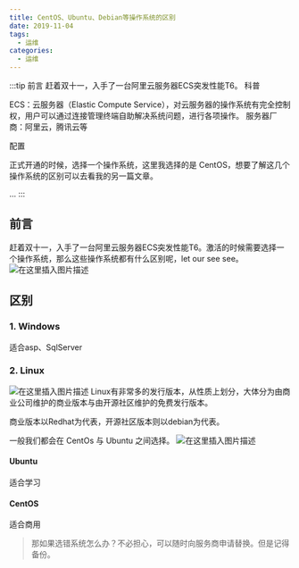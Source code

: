 ```yaml
---
title: CentOS、Ubuntu、Debian等操作系统的区别
date: 2019-11-04
tags:
  - 运维
categories:
  - 运维
---
```


:::tip
前言
赶着双十一，入手了一台阿里云服务器ECS突发性能T6。
科普

ECS：云服务器（Elastic Compute Service），对云服务器的操作系统有完全控制权，用户可以通过连接管理终端自助解决系统问题，进行各项操作。
服务器厂商：阿里云，腾讯云等

配置

正式开通的时候，选择一个操作系统，这里我选择的是 CentOS，想要了解这几个操作系统的区别可以去看我的另一篇文章。

...
:::

<!-- more -->

## 前言
赶着双十一，入手了一台阿里云服务器ECS突发性能T6。激活的时候需要选择一个操作系统，那么这些操作系统都有什么区别呢，let our see see。
![在这里插入图片描述](https://img-blog.csdnimg.cn/20191104141646370.jpg?x-oss-process=image/watermark,type_ZmFuZ3poZW5naGVpdGk,shadow_10,text_aHR0cHM6Ly9ibG9nLmNzZG4ubmV0L3dlaXhpbl80Mzk3MjQzNw==,size_16,color_FFFFFF,t_70)
## 区别
### 1. Windows
适合asp、SqlServer
### 2. Linux
![在这里插入图片描述](https://img-blog.csdnimg.cn/20191112142030559.jpg?x-oss-process=image/watermark,type_ZmFuZ3poZW5naGVpdGk,shadow_10,text_aHR0cHM6Ly9ibG9nLmNzZG4ubmV0L3dlaXhpbl80Mzk3MjQzNw==,size_16,color_FFFFFF,t_70)
Linux有非常多的发行版本，从性质上划分，大体分为由商业公司维护的商业版本与由开源社区维护的免费发行版本。

商业版本以Redhat为代表，开源社区版本则以debian为代表。

一般我们都会在 CentOs 与 Ubuntu 之间选择。
![在这里插入图片描述](https://img-blog.csdnimg.cn/20191104165702521.jpg?x-oss-process=image/watermark,type_ZmFuZ3poZW5naGVpdGk,shadow_10,text_aHR0cHM6Ly9ibG9nLmNzZG4ubmV0L3dlaXhpbl80Mzk3MjQzNw==,size_16,color_FFFFFF,t_70)
#### Ubuntu
适合学习
#### CentOS
适合商用
>那如果选错系统怎么办？不必担心，可以随时向服务商申请替换。但是记得备份。
